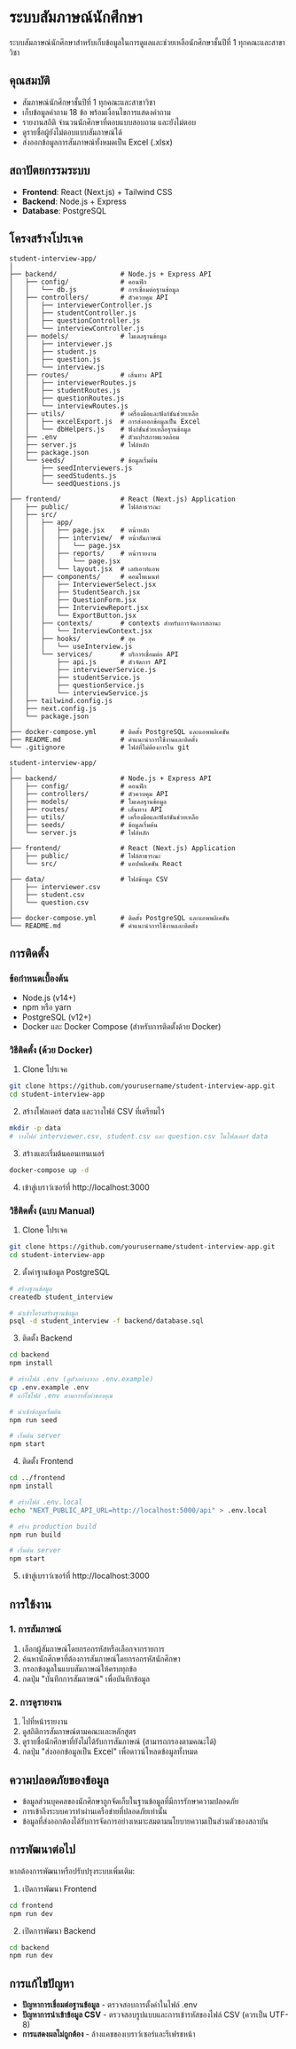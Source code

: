 # ระบบสัมภาษณ์นักศึกษา

ระบบสัมภาษณ์นักศึกษาสำหรับเก็บข้อมูลในการดูแลและช่วยเหลือนักศึกษาชั้นปีที่ 1 ทุกคณะและสาขาวิชา

## คุณสมบัติ

- สัมภาษณ์นักศึกษาชั้นปีที่ 1 ทุกคณะและสาขาวิชา
- เก็บข้อมูลคำถาม 18 ข้อ พร้อมเงื่อนไขการแสดงคำถาม
- รายงานสถิติ จำนวนนักศึกษาที่ตอบแบบสอบถาม และยังไม่ตอบ
- ดูรายชื่อผู้ยังไม่ตอบแบบสัมภาษณ์ได้
- ส่งออกข้อมูลการสัมภาษณ์ทั้งหมดเป็น Excel (.xlsx)

## สถาปัตยกรรมระบบ

- **Frontend**: React (Next.js) + Tailwind CSS
- **Backend**: Node.js + Express
- **Database**: PostgreSQL

## โครงสร้างโปรเจค

```
student-interview-app/
│
├── backend/                # Node.js + Express API
│   ├── config/             # คอนฟิก
│   │   └── db.js           # การเชื่อมต่อฐานข้อมูล
│   ├── controllers/        # ตัวควบคุม API
│   │   ├── interviewerController.js
│   │   ├── studentController.js
│   │   ├── questionController.js
│   │   └── interviewController.js
│   ├── models/             # โมเดลฐานข้อมูล
│   │   ├── interviewer.js
│   │   ├── student.js
│   │   ├── question.js
│   │   └── interview.js
│   ├── routes/             # เส้นทาง API
│   │   ├── interviewerRoutes.js
│   │   ├── studentRoutes.js
│   │   ├── questionRoutes.js
│   │   └── interviewRoutes.js
│   ├── utils/              # เครื่องมือและฟังก์ชันช่วยเหลือ
│   │   ├── excelExport.js  # การส่งออกข้อมูลเป็น Excel
│   │   └── dbHelpers.js    # ฟังก์ชันช่วยเหลือฐานข้อมูล
│   ├── .env                # ตัวแปรสภาพแวดล้อม
│   ├── server.js           # ไฟล์หลัก
│   ├── package.json
│   └── seeds/              # ข้อมูลเริ่มต้น
│       ├── seedInterviewers.js
│       ├── seedStudents.js
│       └── seedQuestions.js
│
├── frontend/               # React (Next.js) Application
│   ├── public/             # ไฟล์สาธารณะ
│   ├── src/
│   │   ├── app/
│   │   │   ├── page.jsx    # หน้าหลัก
│   │   │   ├── interview/  # หน้าสัมภาษณ์
│   │   │   │   └── page.jsx
│   │   │   ├── reports/    # หน้ารายงาน
│   │   │   │   └── page.jsx
│   │   │   └── layout.jsx  # เลย์เอาท์แอพ
│   │   ├── components/     # คอมโพเนนท์
│   │   │   ├── InterviewerSelect.jsx
│   │   │   ├── StudentSearch.jsx
│   │   │   ├── QuestionForm.jsx
│   │   │   ├── InterviewReport.jsx
│   │   │   └── ExportButton.jsx
│   │   ├── contexts/       # contexts สำหรับการจัดการสถานะ
│   │   │   └── InterviewContext.jsx
│   │   ├── hooks/          # ฮุค
│   │   │   └── useInterview.js
│   │   └── services/       # บริการเชื่อมต่อ API
│   │       ├── api.js      # ตัวจัดการ API
│   │       ├── interviewerService.js
│   │       ├── studentService.js
│   │       ├── questionService.js
│   │       └── interviewService.js
│   ├── tailwind.config.js
│   ├── next.config.js
│   └── package.json
│
├── docker-compose.yml      # ติดตั้ง PostgreSQL และแอพพลิเคชัน
├── README.md               # คำแนะนำการใช้งานและติดตั้ง
└── .gitignore              # ไฟล์ที่ไม่ต้องการใน git

student-interview-app/
│
├── backend/                # Node.js + Express API
│   ├── config/             # คอนฟิก
│   ├── controllers/        # ตัวควบคุม API
│   ├── models/             # โมเดลฐานข้อมูล
│   ├── routes/             # เส้นทาง API
│   ├── utils/              # เครื่องมือและฟังก์ชันช่วยเหลือ
│   ├── seeds/              # ข้อมูลเริ่มต้น
│   └── server.js           # ไฟล์หลัก
│
├── frontend/               # React (Next.js) Application
│   ├── public/             # ไฟล์สาธารณะ
│   └── src/                # แอปพลิเคชัน React
│
├── data/                   # ไฟล์ข้อมูล CSV
│   ├── interviewer.csv
│   ├── student.csv
│   └── question.csv
│
├── docker-compose.yml      # ติดตั้ง PostgreSQL และแอพพลิเคชัน
└── README.md               # คำแนะนำการใช้งานและติดตั้ง
```

## การติดตั้ง

### ข้อกำหนดเบื้องต้น

- Node.js (v14+)
- npm หรือ yarn
- PostgreSQL (v12+)
- Docker และ Docker Compose (สำหรับการติดตั้งด้วย Docker)

### วิธีติดตั้ง (ด้วย Docker)

1. Clone โปรเจค

```bash
git clone https://github.com/yourusername/student-interview-app.git
cd student-interview-app
```

2. สร้างโฟลเดอร์ data และวางไฟล์ CSV ที่เตรียมไว้

```bash
mkdir -p data
# วางไฟล์ interviewer.csv, student.csv และ question.csv ในโฟลเดอร์ data
```

3. สร้างและเริ่มต้นคอนเทนเนอร์

```bash
docker-compose up -d
```

4. เข้าสู่เบราว์เซอร์ที่ http://localhost:3000

### วิธีติดตั้ง (แบบ Manual)

1. Clone โปรเจค

```bash
git clone https://github.com/yourusername/student-interview-app.git
cd student-interview-app
```

2. ตั้งค่าฐานข้อมูล PostgreSQL

```bash
# สร้างฐานข้อมูล
createdb student_interview

# นำเข้าโครงสร้างฐานข้อมูล
psql -d student_interview -f backend/database.sql
```

3. ติดตั้ง Backend

```bash
cd backend
npm install

# สร้างไฟล์ .env (ดูตัวอย่างจาก .env.example)
cp .env.example .env
# แก้ไขไฟล์ .env ตามการตั้งค่าของคุณ

# นำเข้าข้อมูลเริ่มต้น
npm run seed

# เริ่มต้น server
npm start
```

4. ติดตั้ง Frontend

```bash
cd ../frontend
npm install

# สร้างไฟล์ .env.local
echo "NEXT_PUBLIC_API_URL=http://localhost:5000/api" > .env.local

# สร้าง production build
npm run build

# เริ่มต้น server
npm start
```

5. เข้าสู่เบราว์เซอร์ที่ http://localhost:3000

## การใช้งาน

### 1. การสัมภาษณ์

1. เลือกผู้สัมภาษณ์โดยกรอกรหัสหรือเลือกจากรายการ
2. ค้นหานักศึกษาที่ต้องการสัมภาษณ์โดยกรอกรหัสนักศึกษา
3. กรอกข้อมูลในแบบสัมภาษณ์ให้ครบทุกข้อ
4. กดปุ่ม "บันทึกการสัมภาษณ์" เพื่อบันทึกข้อมูล

### 2. การดูรายงาน

1. ไปที่หน้ารายงาน
2. ดูสถิติการสัมภาษณ์ตามคณะและหลักสูตร
3. ดูรายชื่อนักศึกษาที่ยังไม่ได้รับการสัมภาษณ์ (สามารถกรองตามคณะได้)
4. กดปุ่ม "ส่งออกข้อมูลเป็น Excel" เพื่อดาวน์โหลดข้อมูลทั้งหมด

## ความปลอดภัยของข้อมูล

- ข้อมูลส่วนบุคคลของนักศึกษาถูกจัดเก็บในฐานข้อมูลที่มีการรักษาความปลอดภัย
- การเข้าถึงระบบควรทำผ่านเครือข่ายที่ปลอดภัยเท่านั้น
- ข้อมูลที่ส่งออกต้องได้รับการจัดการอย่างเหมาะสมตามนโยบายความเป็นส่วนตัวของสถาบัน

## การพัฒนาต่อไป

หากต้องการพัฒนาหรือปรับปรุงระบบเพิ่มเติม:

1. เปิดการพัฒนา Frontend

```bash
cd frontend
npm run dev
```

2. เปิดการพัฒนา Backend

```bash
cd backend
npm run dev
```

## การแก้ไขปัญหา

- **ปัญหาการเชื่อมต่อฐานข้อมูล** - ตรวจสอบการตั้งค่าในไฟล์ .env
- **ปัญหาการนำเข้าข้อมูล CSV** - ตรวจสอบรูปแบบและการเข้ารหัสของไฟล์ CSV (ควรเป็น UTF-8)
- **การแสดงผลไม่ถูกต้อง** - ล้างแคชของเบราว์เซอร์และรีเฟรชหน้า
